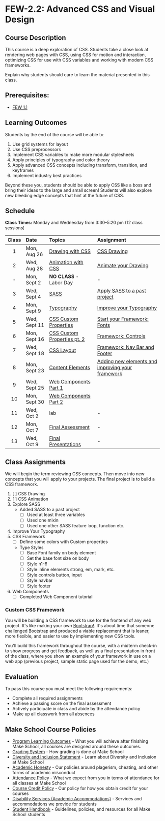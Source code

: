 # FEW-2.2: Advanced CSS and Visual Design

## Course Description

This course is a deep exploration of CSS. Students take a close look at rendering web pages with CSS, using CSS for motion and interaction, optimizing CSS for use with CSS variables and working with modern CSS frameworks.

Explain why students should care to learn the material presented in this class.

## Prerequisites:  

- [FEW 1.1](https://github.com/Make-School-Courses/FEW-1.1-Web-Foundations)

## Learning Outcomes

Students by the end of the course will be able to:

1. Use grid systems for layout
1. Use CSS preprocessors
1. Implement CSS variables to make more modular stylesheets
1. Apply principles of typography and color theory
1. Apply advanced CSS concepts including transform, transition, and keyframes
1. Implement industry best practices

Beyond these you, students should be able to apply CSS like a boss and bring their ideas to the large and small screen! Students will also explore new bleeding edge concepts that hint at the future of CSS. 

## Schedule

**Class Times:** Monday and Wednesday from 3:30–5:20 pm (12 class sessions)

| Class  |  Date | Topics | Assignment |
|:------:|:------|:-------|:-----------|
|  1 | Mon, Aug 26  | [Drawing with CSS](lessons/lesson-01.md) | [CSS Drawing](./Assignments/assignment-01-css-drawing.md) |
|  2 | Wed, Aug 28  | [Animation with CSS](lessons/lesson-02.md) | [Animate your Drawing](./Assignments/assignment-02-Animate-Logo.md) |
|  - | Mon, Sept 2  | **NO CLASS** - Labor Day | - |
|  3 | Wed, Sept 4  | [SASS](lessons/lesson-03.md) | [Apply SASS to a past project](./Assignments/assignment-03-SASS.md) |
|  4 | Mon, Sept 9  | [Typography](lessons/lesson-04.md) | [Improve your Typography](./Assignments/assignment-04-typography.md) |
|  5 | Wed, Sept 11 | [CSS Custom Properties](lessons/lesson-05.md) | [Start your Framework: Fonts ](./Assignments/assignment-05-framework-fonts.md)  |
|  6 | Mon, Sept 16 | [CSS Custom Properties pt. 2](lessons/lesson-06.md) | [Framework: Controls](./Assignments/assignment-06-controls.md) |
|  7 | Wed, Sept 18 | [CSS Layout](lessons/lesson-07.md) | [Framework: Nav Bar and Footer](./Assignments/assignment-07-layout.md) |
|  8 | Mon, Sept 23 | [Content Elements](lessons/lesson-08.md) | [Adding new elements and improving your framework](./Assignments/assignment-08-components.md) |
|  9 | Wed, Sept 25 | [Web Components Part 1](lessons/lesson-09.md) |  |
| 10 | Mon, Sept 30 | [Web Components Part 2](lessons/lesson-10.md) |  |
| 11 | Wed, Oct 2   | lab | - |
| 12 | Mon, Oct 7   | [Final Assessment](lessons/lesson-11.md) | - |
| 13 | Wed, Oct 9   | [Final Presentations](lessons/lesson-12.md) | - |

## Class Assignments

We will begin the term reviewing CSS concepts. Then move into new concepts that you will apply to your projects. The final project is to build a CSS framework. 

1. [ ] CSS Drawing
1. [ ] CSS Animation 
1. Explore SASS
    - Added SASS to a past project 
        - [ ] Used at least three variables 
        - [ ] Used one mixin
        - [ ] Used one other SASS feature loop, function etc. 
1. Improve Your Typography
1. CSS Framework
    - [ ] Define some colors with Custom properties
    - Type Styles 
        - [ ] Base Font family on body element
        - [ ] Set the base font size on body
        - [ ] Style h1-6
        - [ ] Style inline elements strong, em, mark, etc.
        - [ ] Style controls button, input 
        - [ ] Style navbar
        - [ ] Style footer
1. Web Components 
    - [ ] Completed Web Component tutorial

### Custom CSS Framework

You will be building a CSS framework to use for the frontend of any web project. It's like making your own [Bootstrap!](https://getbootstrap.com/). It's about time that someone challenged Bootstrap and produced a viable replacement that is leaner, more flexible, and easier to use by implementing new CSS tools. 

You'll build this framework throughout the course, with a midterm check-in to show progress and get feedback, as well as a final presentation in front of the class, where you show an example of your framework in use on a web app (previous project, sample static page used for the demo, etc.)

## Evaluation

To pass this course you must meet the following requirements:

- Complete all required assignments 
- Achieve a passing score on the final assessment
- Actively participate in class and abide by the attendance policy
- Make up all classwork from all absences

## Make School Course Policies

- [Program Learning Outcomes](https://make.sc/program-learning-outcomes) - What you will achieve after finishing Make School, all courses are designed around these outcomes.
- [Grading System](https://make.sc/grading-system) - How grading is done at Make School
- [Diversity and Inclusion Statement](https://make.sc/diversity-and-inclusion-statement) - Learn about Diversity and Inclusion at Make School
- [Academic Honesty](https://make.sc/academic-honesty-policy) - Our policies around plagerism, cheating, and other forms of academic misconduct 
- [Attendance Policy](https://make.sc/attendance-policy) - What we expect from you in terms of attendance for all classes at Make School
- [Course Credit Policy](https://make.sc/course-credit-policy) - Our policy for how you obtain credit for your courses
- [Disability Services (Academic Accommodations)](https://make.sc/disability-services) - Services and accommodations we provide for students
- [Student Handbook](https://make.sc/student-handbook) - Guidelines, policies, and resources for all Make School students
